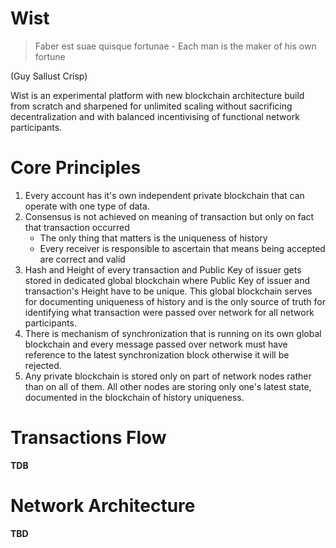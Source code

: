# Wist
>Faber est suae quisque fortunae - Each man is the maker of his own fortune

(Guy Sallust Crisp)


Wist is an experimental platform with new blockchain architecture build from scratch and sharpened for unlimited scaling 
without sacrificing decentralization and with balanced incentivising of functional network participants.

# Core Principles
1. Every account has it's own independent private blockchain that can operate with one type of data. 
2. Consensus is not achieved on meaning of transaction but only on fact that transaction occurred
   -  The only thing that matters is the uniqueness of history
   -  Every receiver is responsible to ascertain that means being accepted are correct and valid
3. Hash and Height of every transaction and Public Key of issuer gets stored in dedicated global blockchain where 
Public Key of issuer and transaction's Height have to be unique. This global blockchain serves for documenting uniqueness 
of history and is the only source of truth for identifying what transaction were passed over network for all network participants.
4. There is mechanism of synchronization that is running on its own global blockchain and every message passed over network 
must have reference to the latest synchronization block otherwise it will be rejected.
5. Any private blockchain is stored only on part of network nodes rather than on all of them. 
All other nodes are storing only one's latest state, documented in the blockchain of history uniqueness.

# Transactions Flow
__TDB__
# Network Architecture
__TBD__